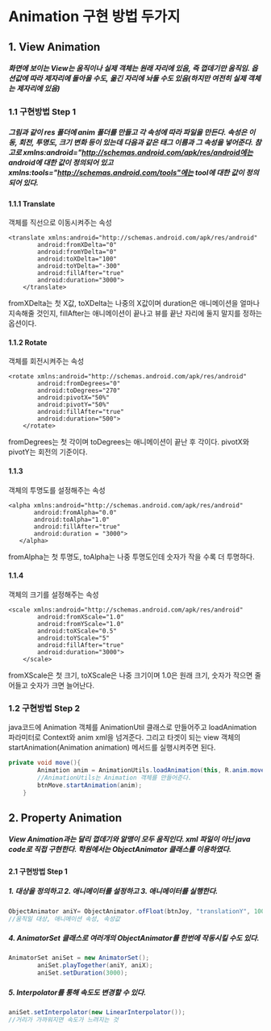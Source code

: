 # Animation 구현 방법 두가지

## 1. View Animation
##### 화면에 보이는 View는 움직이나 실제 객체는 원래 자리에 있음, 즉 껍데기만 움직임. 옵션값에 따라 제자리에 돌아올 수도, 옮긴 자리에 놔둘 수도 있음(하지만 여전히 실제 객체는 제자리에 있음)

### 1.1 구현방법 Step 1
##### 그림과 같이 res 폴더에 anim 폴더를 만들고 각 속성에 따라 파일을 만든다. 속성은 이동, 회전, 투명도, 크기 변화 등이 있는데 다음과 같은 태그 이름과 그 속성을 넣어준다. *참고로 xmlns:android="http://schemas.android.com/apk/res/android에는 android에 대한 값이 정의되어 있고 xmlns:tools="http://schemas.android.com/tools"에는 tool에 대한 값이 정의 되어 있다.*

#### 1.1.1 Translate
객체를 직선으로 이동시켜주는 속성
```
<translate xmlns:android="http://schemas.android.com/apk/res/android"
        android:fromXDelta="0"
        android:fromYDelta="0"
        android:toXDelta="100"
        android:toYDelta="-300"
        android:fillAfter="true"
        android:duration="3000">
    </translate>
```
fromXDelta는 첫 X값, toXDelta는 나중의 X값이며 duration은 애니메이션을 얼마나 지속해줄 것인지, fillAfter는 애니메이션이 끝나고 뷰를 끝난 자리에 둘지 말지를 정하는 옵션이다.

#### 1.1.2 Rotate
객체를 회전시켜주는 속성
```
<rotate xmlns:android="http://schemas.android.com/apk/res/android"
        android:fromDegrees="0"
        android:toDegrees="270"
        android:pivotX="50%"
        android:pivotY="50%"
        android:fillAfter="true"
        android:duration="500">
    </rotate>
```
fromDegrees는 첫 각이며 toDegrees는 애니메이션이 끝난 후 각이다. pivotX와 pivotY는 회전의 기준이다.

#### 1.1.3
객체의 투명도를 설정해주는 속성
```
<alpha xmlns:android="http://schemas.android.com/apk/res/android"
       android:fromAlpha="0.0"
       android:toAlpha="1.0"
       android:fillAfter="true"
       android:duration = "3000">
   </alpha>
```
fromAlpha는 첫 투명도, toAlpha는 나중 투명도인데 숫자가 작을 수록 더 투명하다.

#### 1.1.4
객체의 크기를 설정해주는 속성
```
<scale xmlns:android="http://schemas.android.com/apk/res/android"
        android:fromXScale="1.0"
        android:fromYScale="1.0"
        android:toXScale="0.5"
        android:toYScale="5"
        android:fillAfter="true"
        android:duration="3000">
    </scale>
```
fromXScale은 첫 크기, toXScale은 나중 크기이며 1.0은 원래 크기, 숫자가 작으면 줄어들고 숫자가 크면 늘어난다.

### 1.2 구현방법 Step 2
java코드에 Animation 객체를 AnimationUtil 클래스로 만들어주고 loadAnimation 파라미터로 Context와 anim xml을 넘겨준다. 그리고 타겟이 되는 view 객체의 startAnimation(Animation animation) 메서드를 실행시켜주면 된다.
```java
private void move(){
        Animation anim = AnimationUtils.loadAnimation(this, R.anim.move);
        //AnimationUtils는 Animation 객체를 만들어준다.
        btnMove.startAnimation(anim);
    }
```

## 2. Property Animation
##### View Animation과는 달리 껍데기와 알맹이 모두 움직인다. xml 파일이 아닌 java code로 직접 구현한다. 학원에서는 ObjectAnimator 클래스를 이용하였다.

#### 2.1 구현방법 Step 1
##### 1. 대상을 정의하고 2. 애니메이터를 설정하고 3. 애니메이터를 실행한다.
```java
ObjectAnimator aniY= ObjectAnimator.ofFloat(btnJoy, "translationY", 100);
//움직일 대상, 애니메이션 속성, 속성값
```
##### 4. AnimatorSet 클래스로 여러개의 ObjectAnimator를 한번에 작동시킬 수도 있다.
```java
AnimatorSet aniSet = new AnimatorSet();
        aniSet.playTogether(aniY, aniX);
        aniSet.setDuration(3000);
```
##### 5. Interpolator를 통해 속도도 변경할 수 있다.
```java
aniSet.setInterpolator(new LinearInterpolator());
//거리가 가까워지면 속도가 느려지는 것
```
